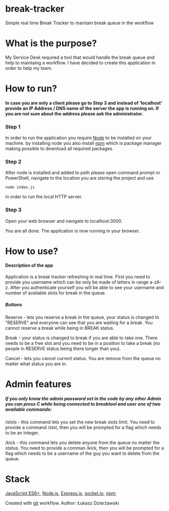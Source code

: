 # break-tracker
Simple real time Break Tracker to maintain break queue in the workflow

# What is the purpose? 
My Service Desk required a tool that would handle the break queue and help to maintaing a workflow. I have decided to create this application in order to help my team. 

# How to run?
#### In case you are only a client please go to Step 3 and instead of 'localhost' provide an IP Address / DNS name of the server the app is running on. If you are not sure about the address please ask the administrator.
### Step 1
In order to run the application you require [Node](https://nodejs.org/en/) to be installed on your machine. by installing node you also install [npm](https://www.npmjs.com/) which is package manager making possible to download all required packages. 
### Step 2
After node is installed and added to path please open command prompt or PowerShell, navigate to the location you are storing the project and use
```
node index.js
```
in order to run the local HTTP server. 

### Step 3
Open your web browser and navigate to localhost:3000. 

You are all done. The application is now running in your browser. 

# How to use? 

#### Description of the app
Application is a break tracker refreshing in real time. First you need to provide you username which can be only be made of letters in range a-zA-z. After you authenticate yourself you will be able to see your username and number of available slots for break in the queue.
##### Buttons

Reserve - lets you reserve a break in the queue, your status is changed to "RESERVE" and everyone can see that you are waiting for a break. You cannot reserve a break while being in BREAK status.

Break - your status is changed to break if you are able to take one. There needs to be a free slot and you need to be in a position to take a break (no people in RESERVE status being there longer than you). 

Cancel - lets you cancel current status. You are remove from the queue no matter what status you are in. 

# Admin features

##### If you only know the admin password set in the code by any other Admin you can press C while being connected to breaktool and user one of two available commands:

/slots - this command lets you set the new break slots limit. You need to provide a command /slot, then you will be prompted for a flag which needs to be an Integer. 

/kick - this command lets you delete anyone from the queue no matter the status. You need to provide a comman /kick, then you will be prompted for a flag which needs to be a username of the guy you want to delete from the queue. 

# Stack

[JavaScript ES6+](https://www.ecma-international.org/default.htm), [Node.js](https://nodejs.org/en/), [Express.js](https://expressjs.com/), [socket.io](https://socket.io/), [npm](https://www.npmjs.com/);

Created with [git](https://git-scm.com/) workflow.
Author: Łukasz Dzierżawski
